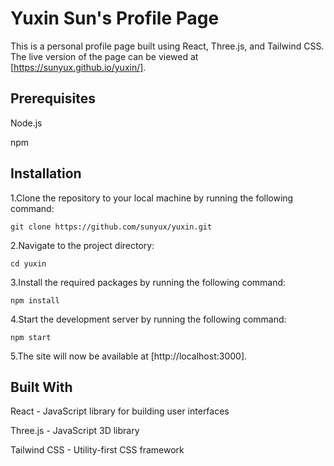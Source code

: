 # Yuxin Sun's Profile Page

This is a personal profile page built using React, Three.js, and Tailwind CSS. The live version of the page can be viewed at [https://sunyux.github.io/yuxin/].



## Prerequisites

Node.js

npm

## Installation

1.Clone the repository to your local machine by running the following command:
```
git clone https://github.com/sunyux/yuxin.git
```


2.Navigate to the project directory:
```
cd yuxin
```

3.Install the required packages by running the following command:
```
npm install
```

4.Start the development server by running the following command:
```
npm start
```

5.The site will now be available at [http://localhost:3000].

## Built With

React - JavaScript library for building user interfaces

Three.js - JavaScript 3D library

Tailwind CSS - Utility-first CSS framework
